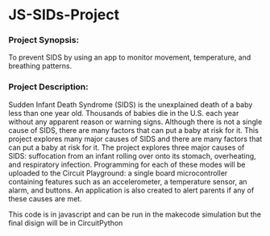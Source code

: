 # JS-SIDs-Project

### Project Synopsis: 

To prevent SIDS by using an app to monitor movement, temperature, and breathing patterns. 

### Project Description: 

Sudden Infant Death Syndrome (SIDS) is the unexplained death of a baby less than one year old. Thousands of babies die in the U.S. each year without any apparent reason or warning signs. Although there is not a single cause of SIDS, there are many factors that can put a baby at risk for it. This project explores many major causes of SIDS and there are many factors that can put a baby at risk for it. The project explores three major causes of SIDS: suffocation from an infant rolling over onto its stomach, overheating, and respiratory infection. Programming for each of these modes will be uploaded to the Circuit Playground: a single board microcontroller containing features such as an accelerometer, a temperature sensor, an alarm, and buttons. An application is also created to alert parents if any of these causes are met. 

This code is in javascript and can be run in the makecode simulation but the final disign will be in CircuitPython
